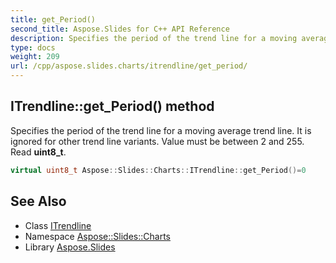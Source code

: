 ```yaml
---
title: get_Period()
second_title: Aspose.Slides for C++ API Reference
description: Specifies the period of the trend line for a moving average trend line. It is ignored for other trend line variants. Value must be between 2 and 255. Read uint8_t.
type: docs
weight: 209
url: /cpp/aspose.slides.charts/itrendline/get_period/
---
```

## ITrendline::get_Period() method


Specifies the period of the trend line for a moving average trend line. It is ignored for other trend line variants. Value must be between 2 and 255. Read **uint8_t**.

```cpp
virtual uint8_t Aspose::Slides::Charts::ITrendline::get_Period()=0
```

## See Also

* Class [ITrendline](./)
* Namespace [Aspose::Slides::Charts](../)
* Library [Aspose.Slides](../../)